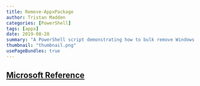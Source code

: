 ```yaml
---
title: Remove-AppxPackage
author: Tristan Madden
categories: [PowerShell]
tags: [appx]
date: 2019-08-28
summary: "A PowerShell script demonstrating how to bulk remove Windows Store applications (AppX packages) from the current user account or system-wide."
thumbnail: "thumbnail.png"
usePageBundles: true
---
```

<h2><a href = "https://docs.microsoft.com/en-us/powershell/module/appx/remove-appxpackage?view=windowsserver2022-ps">Microsoft Reference</a></h2>
<script src="https://gist.github.com/Trimad/154058258104c5898218d556945fab94.js"></script>